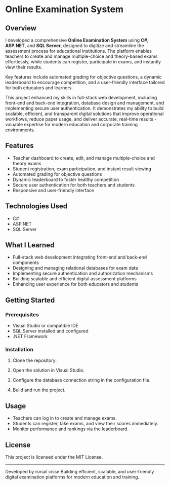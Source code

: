# Online Examination System

## Overview

I developed a comprehensive **Online Examination System** using **C#**, **ASP.NET**, and **SQL Server**, designed to digitize and streamline the assessment process for educational institutions. The platform enables teachers to create and manage multiple-choice and theory-based exams effortlessly, while students can register, participate in exams, and instantly view their results.

Key features include automated grading for objective questions, a dynamic leaderboard to encourage competition, and a user-friendly interface tailored for both educators and learners.

This project enhanced my skills in full-stack web development, including front-end and back-end integration, database design and management, and implementing secure user authentication. It demonstrates my ability to build scalable, efficient, and transparent digital solutions that improve operational workflows, reduce paper usage, and deliver accurate, real-time results - valuable expertise for modern education and corporate training environments.

## Features

- Teacher dashboard to create, edit, and manage multiple-choice and theory exams  
- Student registration, exam participation, and instant result viewing  
- Automated grading for objective questions  
- Dynamic leaderboard to foster healthy competition  
- Secure user authentication for both teachers and students  
- Responsive and user-friendly interface  

## Technologies Used

- C#  
- ASP.NET  
- SQL Server  

## What I Learned

- Full-stack web development integrating front-end and back-end components  
- Designing and managing relational databases for exam data  
- Implementing secure authentication and authorization mechanisms  
- Building scalable and efficient digital assessment platforms  
- Enhancing user experience for both educators and students  

## Getting Started

### Prerequisites

- Visual Studio or compatible IDE  
- SQL Server installed and configured  
- .NET Framework  

### Installation

1. Clone the repository:


2. Open the solution in Visual Studio.

3. Configure the database connection string in the configuration file.

4. Build and run the project.

## Usage

- Teachers can log in to create and manage exams.  
- Students can register, take exams, and view their scores immediately.  
- Monitor performance and rankings via the leaderboard.

## License

This project is licensed under the MIT License.

---

Developed by ismail cisse
Building efficient, scalable, and user-friendly digital examination platforms for modern education and training.
